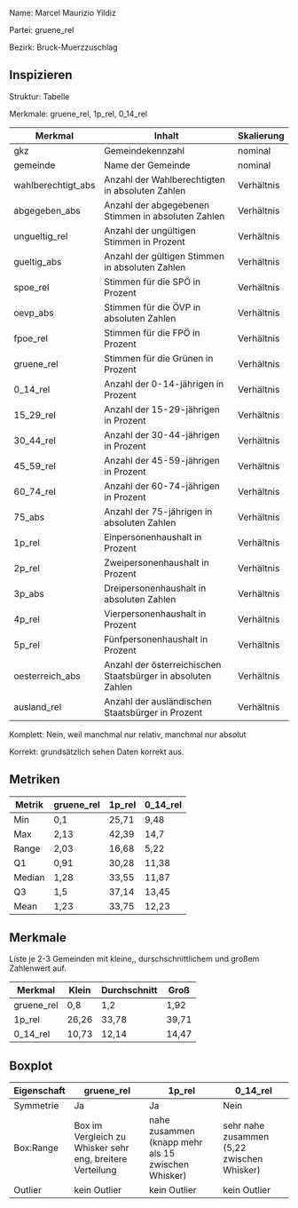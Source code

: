 Name: Marcel Maurizio Yildiz

Partei: gruene_rel

Bezirk: Bruck-Muerzzuschlag

## Inspizieren

Struktur: Tabelle

Merkmale: gruene_rel, 1p_rel, 0_14_rel

| Merkmal | Inhalt | Skalierung |
|---------|---------|----------------|
| gkz | Gemeindekennzahl | nominal |
| gemeinde | Name der Gemeinde | nominal |
| wahlberechtigt_abs | Anzahl der Wahlberechtigten in absoluten Zahlen | Verhältnis |
| abgegeben_abs | Anzahl der abgegebenen Stimmen in absoluten Zahlen | Verhältnis |
| ungueltig_rel | Anzahl der ungültigen Stimmen in Prozent | Verhältnis |
| gueltig_abs | Anzahl der gültigen Stimmen in absoluten Zahlen | Verhältnis |
| spoe_rel | Stimmen für die SPÖ in Prozent | Verhältnis |
| oevp_abs | Stimmen für die ÖVP in absoluten Zahlen  | Verhältnis |
| fpoe_rel | Stimmen für die FPÖ in Prozent | Verhältnis |
| gruene_rel | Stimmen für die Grünen in Prozent | Verhältnis |
| 0_14_rel | Anzahl der 0-14-jährigen in Prozent | Verhältnis |
| 15_29_rel | Anzahl der 15-29-jährigen in Prozent | Verhältnis |
| 30_44_rel | Anzahl der 30-44-jährigen in Prozent | Verhältnis |
| 45_59_rel | Anzahl der 45-59-jährigen in Prozent | Verhältnis |
| 60_74_rel | Anzahl der 60-74-jährigen in Prozent | Verhältnis |
| 75_abs | Anzahl der 75-jährigen in absoluten Zahlen | Verhältnis |
| 1p_rel | Einpersonenhaushalt in Prozent | Verhältnis |
| 2p_rel | Zweipersonenhaushalt in Prozent | Verhältnis |
| 3p_abs | Dreipersonenhaushalt in absoluten Zahlen | Verhältnis |
| 4p_rel | Vierpersonenhaushalt in Prozent | Verhältnis |
| 5p_rel | Fünfpersonenhaushalt in Prozent | Verhältnis |
| oesterreich_abs | Anzahl der österreichischen Staatsbürger in absoluten Zahlen | Verhältnis |
| ausland_rel | Anzahl der ausländischen Staatsbürger in Prozent | Verhältnis |

Komplett: Nein, weil manchmal nur relativ, manchmal nur absolut

Korrekt: grundsätzlich sehen Daten korrekt aus.

## Metriken

| Metrik | gruene_rel | 1p_rel | 0_14_rel |
|--------|---------|---------|---------|
| Min | 0,1 | 25,71 | 9,48 |
| Max | 2,13 | 42,39 | 14,7 |
| Range | 2,03 | 16,68 | 5,22 |
| Q1 | 0,91 | 30,28 | 11,38 |
| Median | 1,28 | 33,55 | 11,87 |
| Q3 | 1,5 | 37,14 | 13,45 |
| Mean | 1,23 | 33,75 | 12,23 |


## Merkmale

Liste je 2-3 Gemeinden mit kleine,, durschschnittlichem und großem Zahlenwert auf.

| Merkmal | Klein | Durchschnitt | Groß |
|---------|-------|--------------|------|
| gruene_rel | 0,8 | 1,2 | 1,92 |
| 1p_rel | 26,26 | 33,78 | 39,71 |
| 0_14_rel | 10,73 | 12,14 | 14,47 |




## Boxplot

| Eigenschaft | gruene_rel| 1p_rel | 0_14_rel |
|-------------|---------|---------|---------|
| Symmetrie | Ja | Ja | Nein |
| Box:Range | Box im Vergleich zu Whisker sehr eng, breitere Verteilung | nahe zusammen (knapp mehr als 15 zwischen Whisker) | sehr nahe zusammen (5,22 zwischen Whisker) |
| Outlier | kein Outlier | kein Outlier | kein Outlier |

